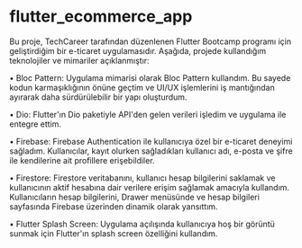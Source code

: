 # flutter_ecommerce_app

Bu proje, TechCareer tarafından düzenlenen Flutter Bootcamp programı için geliştirdiğim bir e-ticaret uygulamasıdır. Aşağıda, projede kullandığım teknolojiler ve mimariler açıklanmıştır:

• Bloc Pattern: Uygulama mimarisi olarak Bloc Pattern kullandım. Bu sayede kodun karmaşıklığının önüne geçtim ve UI/UX işlemlerini iş mantığından ayırarak daha sürdürülebilir bir yapı oluşturdum.

• Dio: Flutter'ın Dio paketiyle API'den gelen verileri işledim ve uygulama ile entegre ettim.

• Firebase: Firebase Authentication ile kullanıcıya özel bir e-ticaret deneyimi sağladım. Kullanıcılar, kayıt olurken sağladıkları kullanıcı adı, e-posta ve şifre ile kendilerine ait profillere erişebildiler.

• Firestore: Firestore veritabanını, kullanıcı hesap bilgilerini saklamak ve kullanıcının aktif hesabına dair verilere erişim sağlamak amacıyla kullandım. Kullanıcıların hesap bilgilerini, Drawer menüsünde ve hesap 
  bilgileri sayfasında Firebase üzerinden dinamik olarak yansıttım.

• Flutter Splash Screen: Uygulama açılışında kullanıcıya hoş bir görüntü sunmak için Flutter'ın splash screen özelliğini kullandım.

